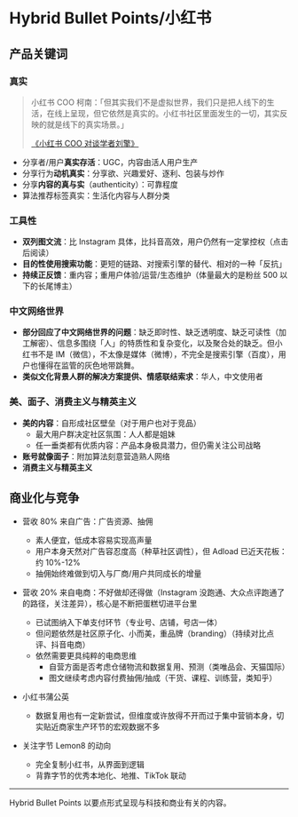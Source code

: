 # Hybrid Bullet Points/小红书


## 产品关键词

### 真实

> 小红书 COO 柯南：「但其实我们不是虚拟世界，我们只是把人线下的生活，在线上呈现，但它依然是真实的。小红书社区里面发生的一切，其实反映的就是线下的真实场景。」
>
> [《小红书 COO 对谈学者刘擎》](https://open.163.com/newview/movie/free?pid=SGT5IOBKC)

- 分享者/用户**真实存活**：UGC，内容由活人用户生产
- 分享行为**动机真实**：分享欲、兴趣爱好、逐利、包装与炒作
- 分享**内容的真与实**（authenticity）：可靠程度
- 算法推荐标签真实：生活化内容与人群分类

### 工具性

- **双列图文流**：比 Instagram 具体，比抖音高效，用户仍然有一定掌控权（点击后阅读）
- **目的性使用搜索功能**：更短的链路、对搜索引擎的替代、相对的一种「反抗」
- **持续正反馈**：重内容；重用户体验/运营/生态维护（体量最大的是粉丝 500 以下的长尾博主）

### 中文网络世界

- **部分回应了中文网络世界的问题**：缺乏即时性、缺乏透明度、缺乏可读性（加工解密）、信息多围绕「人」的特质性和复杂变化，以及聚合处的缺乏。但小红书不是 IM（微信），不太像是媒体（微博），不完全是搜索引擎（百度），用户也懂得在监管的灰色地带跳舞。
- **类似文化背景人群的解决方案提供、情感联结索求**：华人，中文使用者

### 美、面子、消费主义与精英主义

- **美的内容**：自形成社区壁垒（对于用户也对于竞品）
  - 最大用户群决定社区氛围：人人都是姐妹
  - 任一垂类都有优质内容：产品本身极具潜力，但仍需关注公司战略
- **账号就像面子**：附加算法刻意营造熟人网络
- **消费主义与精英主义**

## 商业化与竞争

- 营收 80% 来自广告：广告资源、抽佣
  - 素人便宜，低成本容易实现高声量
  - 用户本身天然对广告容忍度高（种草社区调性），但 Adload 已近天花板：约 10%-12%
  - 抽佣始终难做到切入与厂商/用户共同成长的增量
- 营收 20% 来自电商：不好做却还得做（Instagram 没跑通、大众点评跑通了的路径，关注差异），核心是不断把蛋糕切进平台里
  - 已试图纳入下单支付环节（专业号、店铺，号店一体）
  - 但问题依然是社区原子化、小而美，重品牌（branding）（持续对比点评、抖音电商）
  - 依然需要更具纯粹的电商思维
    - 自营方面是否考虑仓储物流和数据复用、预测（类唯品会、天猫国际）
    - 图文继续考虑内容付费抽佣/抽成（干货、课程、训练营，类知乎）

- 小红书蒲公英
  - 数据复用也有一定新尝试，但维度或许放得不开而过于集中营销本身，切实贴近商家生产环节的宏观数据不多
- 关注字节 Lemon8 的动向
  - 完全复制小红书，从界面到逻辑
  - 背靠字节的优秀本地化、地推、TikTok 联动

---

Hybrid Bullet Points 以要点形式呈现与科技和商业有关的内容。
